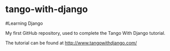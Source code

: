 tango-with-django
=================

#Learning Django

My first GitHub repository, used to complete the Tango With Django tutorial.

The tutorial can be found at http://www.tangowithdjango.com/
